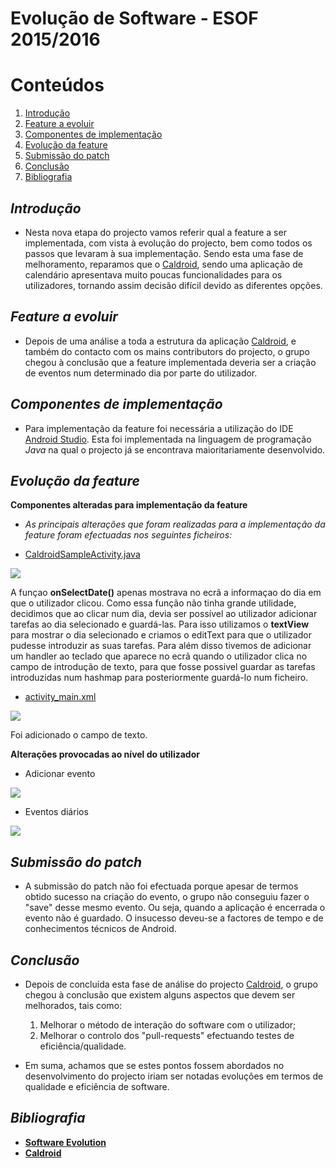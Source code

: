 Evolução de Software - ESOF 2015/2016
========

# Conteúdos
1. [Introdução](#introdução)
2. [Feature a evoluir](#feature)
3. [Componentes de implementação](#components)
4. [Evolução da feature](#evolution)
5. [Submissão do patch](#submission)
6. [Conclusão](#conclusion)
7. [Bibliografia](#bli)

## *Introdução* <a name="introdução"></a>

* Nesta nova etapa do projecto vamos referir qual a feature a ser implementada, com vista à evolução do projecto,  bem como todos os passos que levaram à sua implementação. Sendo esta uma fase de melhoramento, reparamos que o [Caldroid](https://github.com/roomorama/Caldroid), sendo uma aplicação de calendário apresentava muito poucas funcionalidades para os utilizadores, tornando assim decisão difícil devido as diferentes opções.

## *Feature a evoluir* <a name="feature"></a>

* Depois de uma análise a toda a estrutura da aplicação [Caldroid](https://github.com/roomorama/Caldroid), e também do contacto com os mains contributors do projecto, o grupo chegou à conclusão que a feature implementada deveria ser a criação de eventos num determinado dia por parte do utilizador.

## *Componentes de implementação* <a name="components"></a>

* Para implementação da feature foi necessária a utilização do IDE [Android Studio](http://developer.android.com/sdk/index.html). Esta foi implementada na linguagem de programação *Java* na qual o projecto já se encontrava maioritariamente desenvolvido.

## *Evolução da feature* <a name="evolution"></a>

**Componentes alteradas para implementação da feature**

* *As principais alterações que foram realizadas para a implementação da feature foram efectuadas nos seguintes ficheiros:*

* [CaldroidSampleActivity.java](https://github.com/carvalhofilipe1995/Caldroid/blob/578cd3044d237adde18af625ee583599084c98b3/caldroidSampleActivity/src/main/java/com/caldroidsample/CaldroidSampleActivity.java)

<img src="https://raw.githubusercontent.com/carvalhofilipe1995/Caldroid/master/ESOF-docs/resources/CaldroidSampleActivity.jpg">

A funçao **onSelectDate()** apenas mostrava no ecrã a informaçao do dia em que o utilizador clicou. Como essa função não tinha grande utilidade, decidimos que ao clicar num dia, devia ser possível ao utilizador adicionar tarefas ao dia selecionado e guardá-las. Para isso utilizamos o **textView** para mostrar o dia selecionado e criamos o editText para que o utilizador pudesse introduzir as suas tarefas. Para além disso tivemos de adicionar um handler ao teclado que aparece no ecrã quando o utilizador clica no campo de introdução de texto, para que fosse possivel guardar as tarefas introduzidas num hashmap para posteriormente guardá-lo num ficheiro.





* [activity_main.xml](https://github.com/carvalhofilipe1995/Caldroid/blob/578cd3044d237adde18af625ee583599084c98b3/caldroidSampleActivity/src/main/res/layout/activity_main.xml)

<img src="https://github.com/carvalhofilipe1995/Caldroid/blob/master/ESOF-docs/resources/activity_main.jpg">

Foi adicionado o campo de texto.




**Alterações provocadas ao nível do utilizador**

  * Adicionar evento

<img src="https://github.com/carvalhofilipe1995/Caldroid/blob/master/ESOF-docs/resources/add_event.jpg">

  * Eventos diários

<img src="https://github.com/carvalhofilipe1995/Caldroid/blob/master/ESOF-docs/resources/event_added.jpg">

## *Submissão do patch* <a name="submission"></a>

* A submissão do patch não foi efectuada porque apesar de termos obtido sucesso na criação do evento, o grupo não conseguiu fazer o "save" desse mesmo evento. Ou seja, quando a aplicação é encerrada o evento não é guardado.
O insucesso deveu-se a factores de tempo e de conhecimentos técnicos de Android.

## *Conclusão* <a name="conclusion"></a>

* Depois de concluída esta fase de análise do projecto [Caldroid](https://github.com/roomorama/Caldroid), o grupo chegou à conclusão que existem alguns aspectos que devem ser melhorados, tais como:

  1. Melhorar o método de interação do software com o utilizador;
  2. Melhorar o controlo dos "pull-requests" efectuando testes de eficiência/qualidade.

* Em suma, achamos que se estes pontos fossem abordados no desenvolvimento do projecto iriam ser notadas evoluções em termos de qualidade e eficiência de software.

## *Bibliografia*  <a name="bli"></a>

  * **[Software Evolution](https://moodle.up.pt/pluginfile.php/80714/mod_resource/content/1/software_evolution.pdf)**
  * **[Caldroid](https://github.com/roomorama/Caldroid)**
